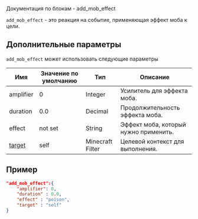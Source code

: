Документация по блокам - add_mob_effect

`add_mob_effect` - это реакция на событие, применяющая эффект моба к цели.

## Дополнительные параметры

`add_mob_effect` может использовать следующие параметры

| Имя                                                 | Значение по умолчанию | Тип              | Описание                              |
|-----------------------------------------------------|-----------------------|------------------|---------------------------------------|
| amplifier                                           | 0                     | Integer          | Усилитель для эффекта моба.           |
| duration                                            | 0.0                   | Decimal          | Продолжительность эффекта моба.       |
| effect                                              | not set               | String           | Эффект моба, который нужно применить. |
| [target](../../Entity_JSON/Filters/Filters_List.md) | self                  | Minecraft Filter | Целевой контекст для выполнения.      |

## Пример

``` json
"add_mob_effect":{
    "amplifier": 0,
    "duration" : 0.0,
    "effect" : "poison",
    "target" : "self"
}
```
